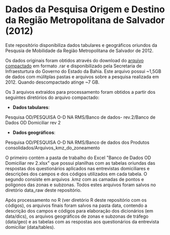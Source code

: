 # Dados da Pesquisa Origem e Destino da Região Metropolitana de Salvador (2012)

Este repositório disponibiliza dados tabulares e geográficos oriundos da Pesqusia de Mobilidade da Região Metropolitana de Salvador de 2012.

Os dados originais foram obtidos através do download do [arquivo compactado](http://sit.infraestrutura.ba.gov.br/docs/download/publicacoes/suplog/Pesquisa_OD.rar) em formato .rar e disponibilizado pela Secretaria de Infraesturtura do Governo do Estado da Bahia. Este arquivo possui \~1,5GB de dados com múlitplas pastas e arquivos sobre a pesquisa realizada em 2012. Quando descompactado atinge \~7 GB.

Os 3 arquivos extraídos para processamento foram obtidos a partir dos seguintes diretórios do arquivo compactado:

-   **Dados tabulares**:

Pesquisa OD/PESQUISA O-D NA RMS/Banco de dados- rev.2/Banco de Dados OD Domiciliar rev 2

-   **Dados geográficos**:

Pesquisa OD/PESQUISA O-D NA RMS/Banco de dados dos Produtos consolidados/Arquivos_kmz_do_zoneamento

O primeiro contém a pasta de trabalho do Excel "Banco de Dados OD Domiciliar rev 2.xlsx" que possui planilhas com as tabelas oriundas das respostas dos questionários aplicados nas entrevistas domiciliares e descrições dos campos e dos códigos utilizados em cada tabela. O segundo consiste em arquivos .kmz com as camadas de pontos e polígonos das zonas e subzonas. Todos estes arquivos foram salvos no diretório data_raw deste repositório.

Após processamento no R (ver diretório R deste repositório com os códigos), os arquivos finais foram salvos na pasta data, contendo a descrição dos campos e códigos para elaboração dos dicionários (em data/dics), os arquivos geográficos de zonas e subzonas de tráfego (data/geo) e as tabelas com as respostas aos questionários da entrevista domiciliar (data/tables).

